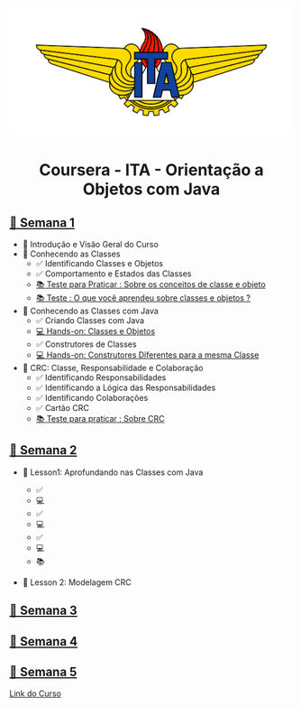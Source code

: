 <div align="center">
  <img src="./Assets/logo.gif"> 
</div>

<h1 align="center">Coursera - ITA - Orientação a Objetos com Java </h1>

<a href="https://github.com/brunoemferreira/ita-orientacao-a-objetos-com-java/blob/main/Semana1/Semana1.md" ><h2>📅 Semana 1</h2></a>

* 📘 Introdução e Visão Geral do Curso
* 📘 Conhecendo as Classes
  * ✅ Identificando Classes e Objetos
  * ✅ Comportamento e Estados das Classes
  * <a href="https://github.com/brunoemferreira/ita-orientacao-a-objetos-com-java/blob/main/Semana1/TestesParaPraticar.md" >📚 Teste para Praticar : Sobre os conceitos de classe e objeto</a>
  * <a href="https://github.com/brunoemferreira/ita-orientacao-a-objetos-com-java/blob/main/Semana1/Testes.md" >📚 Teste : O que você aprendeu sobre classes e objetos ?</a>
* 📘 Conhecendo as Classes com Java
  * ✅ Criando Classes com Java
  * <a href="https://github.com/brunoemferreira/ita-orientacao-a-objetos-com-java/tree/main/Fontes/Carros" >💻 Hands-on: Classes e Objetos</a>
  * ✅ Construtores de Classes 
  * <a href="https://github.com/brunoemferreira/ita-orientacao-a-objetos-com-java/tree/main/Fontes/Comercio" >💻 Hands-on: Construtores Diferentes para a mesma Classe</a>
* 📘 CRC: Classe, Responsabilidade e Colaboração</h3>
  * ✅ Identificando Responsabilidades</h4>
  * ✅ Identificando a Lógica das Responsabilidades</h4>
  * ✅ Identificando Colaborações</h4>
  * ✅ Cartão CRC</h4>
  * <a href="https://github.com/brunoemferreira/ita-orientacao-a-objetos-com-java/blob/main/Semana1/Testes.md" >📚 Teste para praticar : Sobre CRC</a>

</hr>

<a href="https://github.com/brunoemferreira/ita-orientacao-a-objetos-com-java/blob/main/Semana2/Semana2.md" ><h2>📅 Semana 2</h2></a>

* 📘 Lesson1: Aprofundando nas Classes com Java
  * ✅ 
  * 💻 
  * ✅ 
  * 💻 
  * ✅ 
  * 💻 
  * 📚 

* 📘 Lesson 2: Modelagem CRC

<a href="https://github.com/brunoemferreira/ita-orientacao-a-objetos-com-java/blob/main/Semana3/Semana3.md" ><h2>📅 Semana 3</h2></a>

<a href="https://github.com/brunoemferreira/ita-orientacao-a-objetos-com-java/blob/main/Semana4/Semana4.md" ><h2>📅 Semana 4</h2></a>

<a href="https://github.com/brunoemferreira/ita-orientacao-a-objetos-com-java/blob/main/Semana5/Semana5.md" ><h2>📅 Semana 5</h2></a>


<a href="https://www.coursera.org/learn/orientacao-a-objetos-com-java" >Link do Curso</a>


